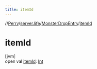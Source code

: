 ```yaml
---
title: itemId
---
```

//[Perry](../../../index.html)/[server.life](../index.html)/[MonsterDropEntry](index.html)/[itemId](item-id.html)



# itemId



[jvm]\
open val [itemId](item-id.html): [Int](https://kotlinlang.org/api/latest/jvm/stdlib/kotlin/-int/index.html)




